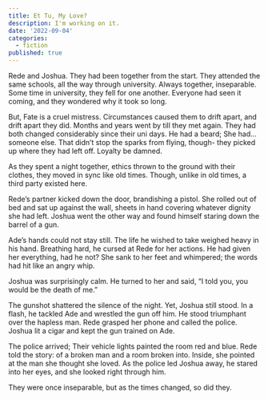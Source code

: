 ```yaml
---
title: Et Tu, My Love?
description: I'm working on it.
date: '2022-09-04'
categories:
  - fiction
published: true
---
```


Rede and Joshua. They had been together from the start. They attended the same schools, all the way through university. Always together, inseparable. Some time in university, they fell for one another. Everyone had seen it coming, and they wondered why it took so long.

But, Fate is a cruel mistress. Circumstances caused them to drift apart, and drift apart they did. Months and years went by till they met again. They had both changed considerably since their uni days. He had a beard; She had… someone else. That didn’t stop the sparks from flying, though- they picked up where they had left off. Loyalty be damned.

As they spent a night together, ethics thrown to the ground with their clothes, they moved in sync like old times. Though, unlike in old times, a third party existed here.

Rede’s partner kicked down the door, brandishing a pistol. She rolled out of bed and sat up against the wall, sheets in hand covering whatever dignity she had left. Joshua went the other way and found himself staring down the barrel of a gun.

Ade’s hands could not stay still. The life he wished to take weighed heavy in his hand. Breathing hard, he cursed at Rede for her actions. He had given her everything, had he not? She sank to her feet and whimpered; the words had hit like an angry whip.

Joshua was surprisingly calm. He turned to her and said, “I told you, you would be the death of me.”

The gunshot shattered the silence of the night. Yet, Joshua still stood. In a flash, he tackled Ade and wrestled the gun off him. He stood triumphant over the hapless man. Rede grasped her phone and called the police. Joshua lit a cigar and kept the gun trained on Ade.

The police arrived; Their vehicle lights painted the room red and blue. Rede told the story: of a broken man and a room broken into. Inside, she pointed at the man she thought she loved. As the police led Joshua away, he stared into her eyes, and she looked right through him.

They were once inseparable, but as the times changed, so did they.
